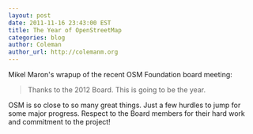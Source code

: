 ```yaml
---
layout: post
date: 2011-11-16 23:43:00 EST
title: The Year of OpenStreetMap
categories: blog
author: Coleman
author_url: http://colemanm.org
---
```


Mikel Maron's wrapup of the recent OSM Foundation board meeting:

>Thanks to the 2012 Board. This is going to be the year.

OSM is so close to so many great things. Just a few hurdles to jump for some major progress. Respect to the Board members for their hard work and commitment to the project!
